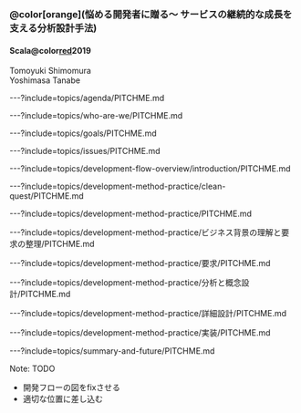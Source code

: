 ### @color[orange](悩める開発者に贈る〜 サービスの継続的な成長を支える分析設計手法)

#### Scala@color[red](Matsuri)2019

Tomoyuki Shimomura  
Yoshimasa Tanabe  

---?include=topics/agenda/PITCHME.md

---?include=topics/who-are-we/PITCHME.md

<!-- 理想とする開発チームの状態とは？ -->
---?include=topics/goals/PITCHME.md

<!-- 開発に取り巻く課題と懸念 -->
---?include=topics/issues/PITCHME.md

<!-- 開発フローについて -->
---?include=topics/development-flow-overview/introduction/PITCHME.md

<!-- お題 -->
---?include=topics/development-method-practice/clean-quest/PITCHME.md

<!-- 開発フローの流れ -->
---?include=topics/development-method-practice/PITCHME.md

<!-- ビジネス背景の理解と要求の整理 -->
---?include=topics/development-method-practice/ビジネス背景の理解と要求の整理/PITCHME.md

<!-- 要求 -->
---?include=topics/development-method-practice/要求/PITCHME.md

<!-- 分析と概念設計 -->
---?include=topics/development-method-practice/分析と概念設計/PITCHME.md

<!-- 詳細設計 -->
---?include=topics/development-method-practice/詳細設計/PITCHME.md

<!-- 実装 -->
---?include=topics/development-method-practice/実装/PITCHME.md

<!-- まとめと展望 -->
---?include=topics/summary-and-future/PITCHME.md

Note:
TODO 
- 開発フローの図をfixさせる
- 適切な位置に差し込む



